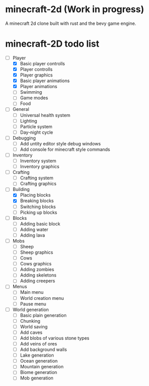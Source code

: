 # minecraft-2d (Work in progress)
A minecraft 2d clone built with rust and the bevy game engine.

# minecraft-2D todo list

- [ ] Player
  - [x] Basic player controlls
  - [x] Player controlls
  - [x] Player graphics
  - [x] Basic player animations
  - [x] Player animations
  - [ ] Swimming
  - [ ] Game modes
  - [ ] Food

- [ ] General
  - [ ] Universal health system
  - [ ] Lighting
  - [ ] Particle system
  - [ ] Day-night cycle

- [ ] Debugging
  - [ ] Add untity editor style debug windows
  - [ ] Add console for minecraft style commands
  
- [ ] Inventory
  - [ ] Inventory system
  - [ ] Inventory graphics

- [ ] Crafting
  - [ ] Crafting system
  - [ ] Crafting graphics

- [ ] Building
  - [x] Placing blocks
  - [x] Breaking blocks
  - [ ] Switching blocks
  - [ ] Picking up blocks

- [ ] Blocks
  - [ ] Adding basic block
  - [ ] Adding water
  - [ ] Adding lava

- [ ] Mobs
  - [ ] Sheep
  - [ ] Sheep graphics
  - [ ] Cows
  - [ ] Cows graphics
  - [ ] Adding zombies
  - [ ] Adding skeletons
  - [ ] Adding creepers

- [ ] Menus
  - [ ] Main menu
  - [ ] World creation menu
  - [ ] Pause menu

- [ ] World generation
  - [ ] Basic plain generation
  - [ ] Chunking
  - [ ] World saving
  - [ ] Add caves
  - [ ] Add blobs of various stone types
  - [ ] Add veins of ores
  - [ ] Add background walls
  - [ ] Lake generation
  - [ ] Ocean generation
  - [ ] Mountain generation
  - [ ] Biome generation
  - [ ] Mob generation
